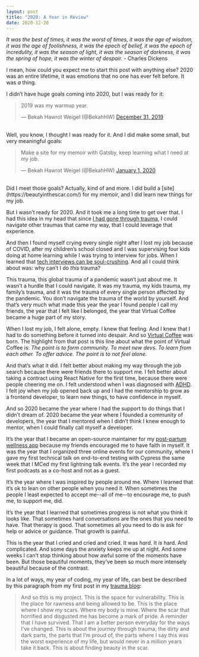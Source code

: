```yaml
---
layout: post
title: "2020: A Year in Review"
date: 2020-12-28
---
```


_It was the best of times, it was the worst of times, it was the age of wisdom, it was the age of foolishness, it was the epoch of belief, it was the epoch of incredulity, it was the season of light, it was the season of darkness, it was the spring of hope, it was the winter of despair._ - Charles Dickens

I mean, how could you expect me to start this post with anything else? 2020 was an entire lifetime, it was emotions that no one has ever felt before. It was _a_ thing.

I didn’t have huge goals coming into 2020, but I was ready for it:

<blockquote class="twitter-tweet"><p lang="en" dir="ltr">2019 was my warmup year.</p>&mdash; Bekah Hawrot Weigel (@BekahHW) <a href="https://twitter.com/BekahHW/status/1211954474706714625?ref_src=twsrc%5Etfw">December 31, 2019</a></blockquote> <script async src="https://platform.twitter.com/widgets.js" charset="utf-8"></script>

<br/>
Well, you know, I thought I was ready for it. And I did make some small, but very meaningful goals:
<br/>
<blockquote class="twitter-tweet"><p lang="en" dir="ltr">Make a site for my memoir with Gatsby, keep learning what I need at my job.</p>&mdash; Bekah Hawrot Weigel (@BekahHW) <a href="https://twitter.com/BekahHW/status/1212511229123670018?ref_src=twsrc%5Etfw">January 1, 2020</a></blockquote> <script async src="https://platform.twitter.com/widgets.js" charset="utf-8"></script>
<br/>
Did I meet those goals? Actually, kind of and more. I did build a [site](https://beautyinthescar.com/) for my memoir, and I did learn new things for my job.

But I wasn’t ready for 2020. And it took me a long time to get over that. I had this idea in my head that since [I had gone through trauma](https://beautyinthescar.com/the-first-one/), I could navigate other traumas that came my way, that I could leverage that experience.

And then I found myself crying every single night after I lost my job because of COVID, after my children’s school closed and I was supervising four kids doing at home learning while I was trying to interview for jobs. When I learned that [tech interviews can be soul-crushing](https://dev.to/bekahhw/job-searching-in-the-time-of-covid-19-1jei). And all I could think about was: why can’t I do _this_ trauma?

This trauma, this global trauma of a pandemic wasn’t just about me. It wasn’t a hurdle that I could navigate. It was my trauma, my kids trauma, my family’s trauma, and it was the trauma of every single person affected by the pandemic. You don’t navigate the trauma of the world by yourself. And that’s very much what made this year the year I found people I call my friends, the year that I felt like I belonged, the year that Virtual Coffee became a huge part of my story.

When I lost my job, I felt alone, empty. I knew that feeling. And I knew that I had to do something before it turned into despair. And so [Virtual Coffee](https://dev.to/bekahhw/what-is-virtual-coffee-4omm) was born. The highlight from that post is this line about what the point of Virtual Coffee is: _The point is to form community. To meet new devs. To learn from each other. To offer advice. The point is to not feel alone._

And that’s what it did. I felt better about making my way through the job search because there were friends there to support me. I felt better about taking a contract using React Native for the first time, because there were people cheering me on. I felt understood when I was diagnosed with [ADHD](https://dev.to/bekahhw/adhd-the-quarantine-and-me-4apa). I felt joy when my job opened back up and I had the mentorship to grow as a frontend developer, to learn new things, to have confidence in myself.

And so 2020 became the year where I had the support to do things that I didn’t dream of. 2020 became the year where I founded a community of developers, the year that I mentored when I didn’t think I knew enough to mentor, when I could finally call myself a developer.

It’s the year that I became an open-source maintainer for my [post-partum wellness app](https://github.com/BekahHW/postpartum-wellness-app) because my friends encouraged me to have faith in myself. It was the year that I organized three online events for our community, where I gave my first technical talk on end-to-end testing with Cypress the same week that I MCed my first lightning talk events. It’s the year I recorded my first podcasts as a co-host and not as a guest.

It’s the year where I was inspired by people around me. Where I learned that it’s ok to lean on other people when you need it. When sometimes the people I least expected to accept me--all of me--to encourage me, to push me, to support me, did.

It’s the year that I learned that sometimes progress is not what you think it looks like. That sometimes hard conversations are the ones that you need to have. That therapy is good. That sometimes all you need to do is ask for help or advice or guidance. That growth is painful.

This is the year that I cried and cried and cried. It was _hard_. It _is_ hard. And complicated. And some days the anxiety keeps me up at night. And some weeks I can’t stop thinking about how awful some of the moments have been. But those beautiful moments, they’ve been so much more intensely beautiful because of the contrast.

In a lot of ways, my year of coding, my year of life, can best be described by this paragraph from my first post in my [trauma blog](https://beautyinthescar.com/the-first-one/):

> And so this is my project. This is the space for vulnerability. This is the place for rawness and being allowed to be. This is the place where I show my scars. Where my body is mine. Where the scar that horrified and disgusted me has become a mark of pride. A reminder that I have survived. That I am a better person everyday for the ways I’ve changed. This is about the journey through trauma, the dirty and dark parts, the parts that I’m proud of, the parts where I say this was the worst experience of my life, but would never in a million years take it back. This is about finding beauty in the scar.
